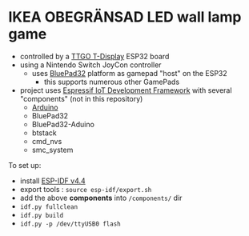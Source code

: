 # IKEA OBEGRÄNSAD LED wall lamp game

- controlled by a [TTGO T-Display](https://github.com/Xinyuan-LilyGO/TTGO-T-Display) ESP32 board
- using a Nintendo Switch JoyCon controller
  - uses [BluePad32](https://github.com/ricardoquesada/bluepad32) platform as gamepad "host" on the ESP32
    - this supports numerous other GamePads
- project uses [Espressif IoT Development Framework](https://docs.espressif.com/projects/esp-idf/en/latest/esp32/get-started/index.html) with several "components" (not in this repository)
  - [Arduino](https://espressif-docs.readthedocs-hosted.com/projects/arduino-esp32/en/latest/esp-idf_component.html)
  - BluePad32
  - BluePad32-Aduino
  - btstack
  - cmd_nvs
  - smc_system


To set up:
- install [ESP-IDF v4.4](https://dl.espressif.com/dl/esp-idf/?idf=4.4)
- export tools : `source esp-idf/export.sh`
- add the above **components** into `/components/` dir
- `idf.py fullclean`
- `idf.py build`
- `idf.py -p /dev/ttyUSB0 flash`